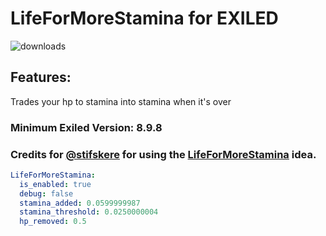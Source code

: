 # LifeForMoreStamina for EXILED
![downloads](https://img.shields.io/github/downloads/Vretu-Dev/LifeForMoreStamina/total)
## Features:
Trades your hp to stamina into stamina when it's over

### Minimum Exiled Version: 8.9.8
### Credits for [@stifskere](https://github.com/stifskere) for using the [LifeForMoreStamina](https://github.com/stifskere/LifeForMoreStamina) idea. 

```yaml
LifeForMoreStamina:
  is_enabled: true
  debug: false
  stamina_added: 0.0599999987
  stamina_threshold: 0.0250000004
  hp_removed: 0.5
```
